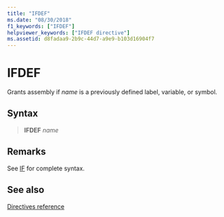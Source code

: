 ```yaml
---
title: "IFDEF"
ms.date: "08/30/2018"
f1_keywords: ["IFDEF"]
helpviewer_keywords: ["IFDEF directive"]
ms.assetid: d8fadaa9-2b9c-44d7-a9e9-b103d16904f7
---
```

# IFDEF

Grants assembly if *name* is a previously defined label, variable, or symbol.

## Syntax

> **IFDEF** *name*

## Remarks

See [IF](../../assembler/masm/if-masm.md) for complete syntax.

## See also

[Directives reference](directives-reference.md)
